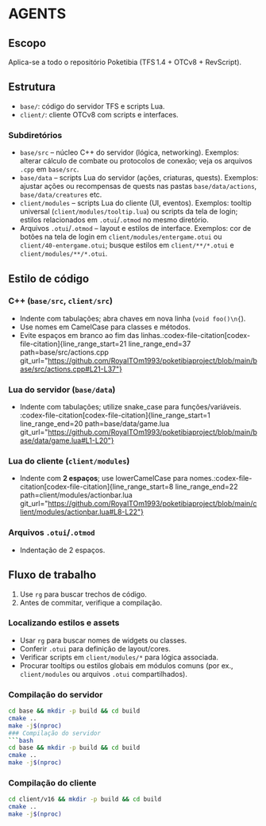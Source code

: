 # AGENTS

## Escopo
Aplica-se a todo o repositório Poketibia (TFS 1.4 + OTCv8 + RevScript).

## Estrutura
- `base/`: código do servidor TFS e scripts Lua.
- `client/`: cliente OTCv8 com scripts e interfaces.

### Subdiretórios
- `base/src` – núcleo C++ do servidor (lógica, networking). Exemplos: alterar cálculo de combate ou protocolos de conexão; veja os arquivos `.cpp` em `base/src`.
- `base/data` – scripts Lua do servidor (ações, criaturas, quests). Exemplos: ajustar ações ou recompensas de quests nas pastas `base/data/actions`, `base/data/creatures` etc.
- `client/modules` – scripts Lua do cliente (UI, eventos). Exemplos: tooltip universal (`client/modules/tooltip.lua`) ou scripts da tela de login; estilos relacionados em `.otui`/`.otmod` no mesmo diretório.
- Arquivos `.otui`/`.otmod` – layout e estilos de interface. Exemplos: cor de botões na tela de login em `client/modules/entergame.otui` ou `client/40-entergame.otui`; busque estilos em `client/**/*.otui` e `client/modules/**/*.otui`.

## Estilo de código

### C++ (`base/src`, `client/src`)
- Indente com tabulações; abra chaves em nova linha (`void foo()\n{`).
- Use nomes em CamelCase para classes e métodos.
- Evite espaços em branco ao fim das linhas.​:codex-file-citation[codex-file-citation]{line_range_start=21 line_range_end=37 path=base/src/actions.cpp git_url="https://github.com/RoyalTOm1993/poketibiaproject/blob/main/base/src/actions.cpp#L21-L37"}​

### Lua do servidor (`base/data`)
- Indente com tabulações; utilize snake_case para funções/variáveis.​:codex-file-citation[codex-file-citation]{line_range_start=1 line_range_end=20 path=base/data/game.lua git_url="https://github.com/RoyalTOm1993/poketibiaproject/blob/main/base/data/game.lua#L1-L20"}​

### Lua do cliente (`client/modules`)
- Indente com **2 espaços**; use lowerCamelCase para nomes.​:codex-file-citation[codex-file-citation]{line_range_start=8 line_range_end=22 path=client/modules/actionbar.lua git_url="https://github.com/RoyalTOm1993/poketibiaproject/blob/main/client/modules/actionbar.lua#L8-L22"}​

### Arquivos `.otui`/`.otmod`
- Indentação de 2 espaços.

## Fluxo de trabalho

1. Use `rg` para buscar trechos de código.
2. Antes de commitar, verifique a compilação.

### Localizando estilos e assets
- Usar `rg` para buscar nomes de widgets ou classes.
- Conferir `.otui` para definição de layout/cores.
- Verificar scripts em `client/modules/*` para lógica associada.
- Procurar tooltips ou estilos globais em módulos comuns (por ex., `client/modules` ou arquivos `.otui` compartilhados).

### Compilação do servidor
```bash
cd base && mkdir -p build && cd build
cmake ..
make -j$(nproc)
### Compilação do servidor
```bash
cd base && mkdir -p build && cd build
cmake ..
make -j$(nproc)
```

### Compilação do cliente
```bash
cd client/v16 && mkdir -p build && cd build
cmake ..
make -j$(nproc)
```
